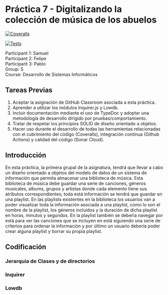 # Práctica 7 - Digitalizando la colección de música de los abuelos

[![Coveralls](https://github.com/ULL-ESIT-INF-DSI-2122/ull-esit-inf-dsi-21-22-prct07-music-datamodel-grupo_s/actions/workflows/coveralls.yml/badge.svg)](https://github.com/ULL-ESIT-INF-DSI-2122/ull-esit-inf-dsi-21-22-prct07-music-datamodel-grupo_s/actions/workflows/coveralls.yml)

[![Tests](https://github.com/ULL-ESIT-INF-DSI-2122/ull-esit-inf-dsi-21-22-prct07-music-datamodel-grupo_s/actions/workflows/tests.js.yml/badge.svg)](https://github.com/ULL-ESIT-INF-DSI-2122/ull-esit-inf-dsi-21-22-prct07-music-datamodel-grupo_s/actions/workflows/tests.js.yml)

Participant 1: Samuel \
Participant 2: Felipe \
Participant 3: Pablo \
Group: S \
Course: Desarrollo de Sistemas Informáticos

## Tareas Previas
1. Aceptar la asignación de GitHub Classroom asociada a esta práctica.
2. Aprender a utilizar los módulos Inquirer.js y Lowdb.
3. Incluir documentación mediante el uso de TypeDoc y adoptar una metodología de desarrollo dirigido por pruebas/comportamiento.
4. Tratar de respetar los principios SOLID de diseño orientado a objetos.
5. Hacer uso durante el desarrollo de todas las herramientas relacionadas con el cubrimiento del código (Coveralls), integración contínua (Github Actions) y calidad del código (Sonar Cloud).

## Introducción
En esta práctica, la primera grupal de la asignatura, tendrá que llevar a cabo un diseño orientado a objetos del modelo de datos de un sistema de información que permita almacenar una biblioteca de música. Esta biblioteca de música debe guardar una serie de canciones, géneros musicales, albums, grupos y artistas donde cada elemento tiene sus atributos correspondientes; toda está información se tendrá que guardar en una playlist. En las playlists existentes en la biblioteca los usuarios van a poder visualizar toda la información asociada a una playlist, como lo son el nombre de la playlist, los géneros incluidos y la duración de dicha playlist en horas, minutos y segundos. En la playlist también se debería navegar por está para ver las canciones que se incluyen en está siguiendo una serie de criterios para ordenar la información y por último un usuario debería poder crear alguna playlist y borrar su propia playlist.

## Codificación

### Jerarquía de Clases y de directorios

### Inquirer

### Lowdb
